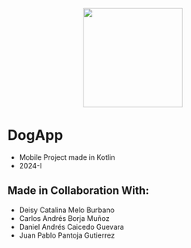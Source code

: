 <p align='center'>
  <img width='200' heigth='225' src='https://user-images.githubusercontent.com/62605744/171186764-43f7aae0-81a9-4b6e-b4ce-af963564eafb.png'>
</p>

# DogApp
- Mobile Project made in Kotlin
- 2024-I

## Made in Collaboration With:
- Deisy Catalina Melo Burbano
- Carlos Andrés Borja Muñoz
- Daniel Andrés Caicedo Guevara
- Juan Pablo Pantoja Gutierrez
